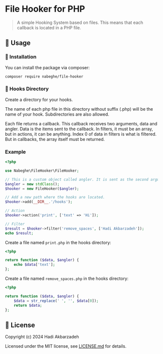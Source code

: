 # File Hooker for PHP

> A simple Hooking System based on files.
> This means that each callback is located in a PHP file.

## 🫡 Usage

### 🚀 Installation

You can install the package via composer:

```bash
composer require nabeghe/file-hooker
```

### 📁 Hooks Directory

Create a directory for your hooks.

The name of each php file in this directory without suffix (.php) will be the name of your hook.
Subdirectories are also allowed.

Each file returns a callback. This callback receives two arguments, data and angler.
Data is the items sent to the callback. In filters, it must be an array, but in actions, it can be anything.
Index 0 of data in filters is what is filtered. But in callbacks, the array itself must be returned.

### Example

```php
<?php

use Nabeghe\FileHooker\FileHooker;

// This is a custom object called angler. It is sent as the second argument to the callbacks.
$angler = new stdClass();
$hooker = new FileHooker($angler);

// Add a new path where the hooks are located.
$hooker->add(__DIR__.'/hooks');

// Action
$hooker->action('print', ['text' => 'Hi']);

// Filter
$result = $hooker->filter('remove_spaces', ['Hadi Akbarzadeh']);
echo $result;
```

Create a file named `print.php` in the hooks directory:

```php
<?php

return function ($data, $angler) {
    echo $data['text'];
};
```

Create a file named `remove_spaces.php` in the hooks directory:

```php
<?php

return function ($data, $angler) {
    $data = str_replace(' ', '', $data[0]);
    return $data;
};
```

## 📖 License

Copyright (c) 2024 Hadi Akbarzadeh

Licensed under the MIT license, see [LICENSE.md](LICENSE.md) for details.